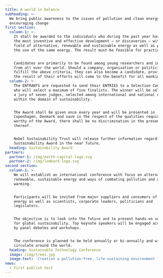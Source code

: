 ```yaml
---
title: A world in balance
subheading: >-
  We bring public awareness to the issues of pollution and clean energy and
  encouraging change
first section:
  column-1: >-
    It shall be awarded to the individuals who during the past year have shown
    the most inventive and effective development – or discoveries – within the
    field of alternative, renewable and sustainable energy as well as promoting
    the use of the same energy. The result must be feasible for practical use.


    Candidates are primarily to be found among young researchers and inventors
    from all over the world. Should a company, organisation or politician
    fulfill the above criteria, they can also become a candidate, provided that
    the result of their efforts will come to the benefit for all mankind.
  column-2: >-
    The ENTRANTS are requested to send their ENTRIES to a Selection Committee
    who will select a maximum of five finalists. The winner will be selected by
    a jury of seven judges, selected among international and national experts
    within the domain of sustainability.


    The Award shall be given once every year and will be presented in
    Copenhagen, Denmark and save in the respect of the qualities required to be
    worthy of the Award, there shall be no discrimination in the presenting
    thereof.


    Nobel Sustainability Trust will release further information regarding The
    Sustainability Award in the near future.
  heading: Sustainability Award
partners:
  partner-1: /img/earth-capital-logo.svg
  partner-2: /img/lombard-logo.svg
second section:
  column-1: >-
    We will establish an international conference with focus on alternative,
    renewable, sustainable energy and ways of combating pollution and global
    warming.


    Participants will be invited from major suppliers and consumers of such
    energy as well as scientists, corporate leaders, politicians and
    legislators.


    The objective is to look into the future and to present hands-on solutions
    for global sustainability. Top keynote speakers will be engaged accompanied
    by panel debates and workshops.


    The conference is planned to be held annually or bi-annually and will
    circulate around the world.
  heading: Sustainable Technology Conference
  image: /img/trees.jpg
  image-text: 'Creation a pollution-free, life-sustaining environment for all'
news:
  - First publish test
---
```


